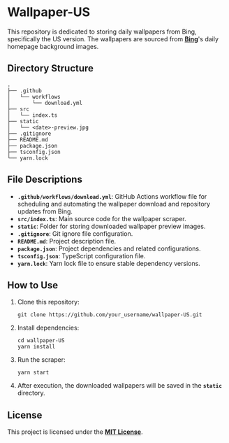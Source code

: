 # **Wallpaper-US**

This repository is dedicated to storing daily wallpapers from Bing, specifically the US version. The wallpapers are sourced from **[Bing](https://www.bing.com/)**'s daily homepage background images.

## **Directory Structure**

```
.
├── .github
│   └── workflows
│       └── download.yml
├── src
│   └── index.ts
├── static
│   └── <date>-preview.jpg
├── .gitignore
├── README.md
├── package.json
├── tsconfig.json
└── yarn.lock
```

## **File Descriptions**

- **`.github/workflows/download.yml`**: GitHub Actions workflow file for scheduling and automating the wallpaper download and repository updates from Bing.
- **`src/index.ts`**: Main source code for the wallpaper scraper.
- **`static`**: Folder for storing downloaded wallpaper preview images.
- **`.gitignore`**: Git ignore file configuration.
- **`README.md`**: Project description file.
- **`package.json`**: Project dependencies and related configurations.
- **`tsconfig.json`**: TypeScript configuration file.
- **`yarn.lock`**: Yarn lock file to ensure stable dependency versions.

## **How to Use**

1. Clone this repository:
    
    ```
    git clone https://github.com/your_username/wallpaper-US.git
    
    ```
    
2. Install dependencies:
    
    ```
    cd wallpaper-US
    yarn install
    ```
    
3. Run the scraper:
    
    ```
    yarn start
    ```
    
4. After execution, the downloaded wallpapers will be saved in the **`static`** directory.

## **License**

This project is licensed under the **[MIT License](https://opensource.org/licenses/MIT)**.
